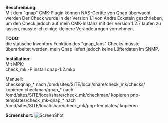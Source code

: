 **Beschreibung:**  
Mit dem "qnap" CMK-Plugin können NAS-Geräte von Qnap überwacht werden
Der Check wurde in der Version 1.1 von Andre Eckstein geschrieben, um den Check jedoch auf mein CMK-Instanz mit der Version 1.2.7 laufen zu lassen, musste ich einige kleinere Verändeurngen vornehmen.

**TODO:**  
die statische Inventory Funktion des "qnap_fans" Checks müsste überarbeitet werden, mein Qnap liefert jedoch keine Lüfterdaten im SNMP. 
  
**Installation:**  
Mit MPK:  
check_mk -P install qnap-1.2.mkp
    
Manuell:  
checksqnap_*                  nach /omd/sites/SITE/local/share/check_mk/checks/   kopieren
checkman/qnap_*               nach /omd/sites/SITE/local/share/check_mk/checkman/ kopieren
pnp-templates/check_mk-qnap_* nach /omd/sites/SITE/local/share/check_mk/pnp-templates/ kopieren
  
**Screenshort:**
![ScreenShot](https://github.com/christianbur/check_mk/blob/master/qnap/screenshort_qnap.png)

 

